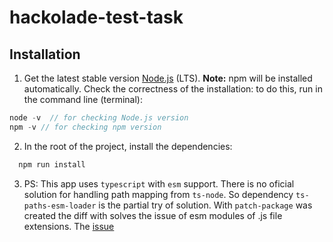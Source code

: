 # hackolade-test-task

## Installation

1. Get the latest stable version [Node.js](https://nodejs.org/en/ "Node.js") (LTS). **Note:** npm will be installed automatically. Check the correctness of the installation: to do this, run in the command line (terminal):

  ```js
  node -v  // for checking Node.js version
  npm -v // for checking npm version
  ```
2. In the root of the project, install the dependencies:

  ```js
    npm run install
  ```
3. PS: This app uses ```typescript``` with ```esm``` support. There is no oficial solution for handling path mapping from ```ts-node```. So dependency ```ts-paths-esm-loader``` is the partial try of solution. With ```patch-package``` was created the diff with solves the issue of esm modules of .js file extensions.
The [issue](https://github.com/luanglopes/ts-paths-esm-loader/issues/12)
